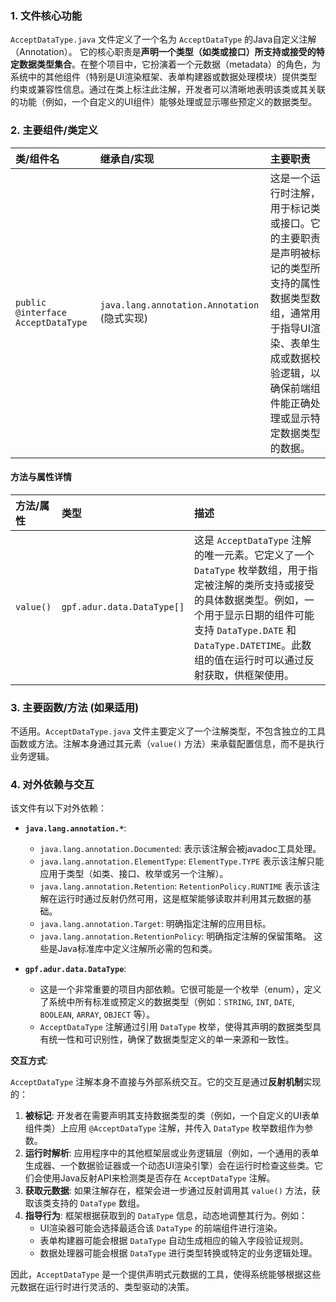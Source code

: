 ### 1. 文件核心功能

`AcceptDataType.java` 文件定义了一个名为 `AcceptDataType` 的Java自定义注解（Annotation）。
它的核心职责是**声明一个类型（如类或接口）所支持或接受的特定数据类型集合**。在整个项目中，它扮演着一个元数据（metadata）的角色，为系统中的其他组件（特别是UI渲染框架、表单构建器或数据处理模块）提供类型约束或兼容性信息。通过在类上标注此注解，开发者可以清晰地表明该类或其关联的功能（例如，一个自定义的UI组件）能够处理或显示哪些预定义的数据类型。

### 2. 主要组件/类定义

| 类/组件名 | 继承自/实现 | 主要职责 |
| :--- | :--- | :--- |
| `public @interface AcceptDataType` | `java.lang.annotation.Annotation` (隐式实现) | 这是一个运行时注解，用于标记类或接口。它的主要职责是声明被标记的类型所支持的属性数据类型数组，通常用于指导UI渲染、表单生成或数据校验逻辑，以确保前端组件能正确处理或显示特定数据类型的数据。 |

#### 方法与属性详情

| 方法/属性 | 类型 | 描述 |
| :--- | :--- | :--- |
| `value()` | `gpf.adur.data.DataType[]` | 这是 `AcceptDataType` 注解的唯一元素。它定义了一个 `DataType` 枚举数组，用于指定被注解的类所支持或接受的具体数据类型。例如，一个用于显示日期的组件可能支持 `DataType.DATE` 和 `DataType.DATETIME`。此数组的值在运行时可以通过反射获取，供框架使用。 |

### 3. 主要函数/方法 (如果适用)

不适用。`AcceptDataType.java` 文件主要定义了一个注解类型，不包含独立的工具函数或方法。注解本身通过其元素（`value()` 方法）来承载配置信息，而不是执行业务逻辑。

### 4. 对外依赖与交互

该文件有以下对外依赖：

*   **`java.lang.annotation.*`**:
    *   `java.lang.annotation.Documented`: 表示该注解会被javadoc工具处理。
    *   `java.lang.annotation.ElementType`: `ElementType.TYPE` 表示该注解只能应用于类型（如类、接口、枚举或另一个注解）。
    *   `java.lang.annotation.Retention`: `RetentionPolicy.RUNTIME` 表示该注解在运行时通过反射仍然可用，这是框架能够读取并利用其元数据的基础。
    *   `java.lang.annotation.Target`: 明确指定注解的应用目标。
    *   `java.lang.annotation.RetentionPolicy`: 明确指定注解的保留策略。
    这些是Java标准库中定义注解所必需的包和类。

*   **`gpf.adur.data.DataType`**:
    *   这是一个非常重要的项目内部依赖。它很可能是一个枚举（enum），定义了系统中所有标准或预定义的数据类型（例如：`STRING`, `INT`, `DATE`, `BOOLEAN`, `ARRAY`, `OBJECT` 等）。
    *   `AcceptDataType` 注解通过引用 `DataType` 枚举，使得其声明的数据类型具有统一性和可识别性，确保了数据类型定义的单一来源和一致性。

**交互方式**:

`AcceptDataType` 注解本身不直接与外部系统交互。它的交互是通过**反射机制**实现的：

1.  **被标记**: 开发者在需要声明其支持数据类型的类（例如，一个自定义的UI表单组件类）上应用 `@AcceptDataType` 注解，并传入 `DataType` 枚举数组作为参数。
2.  **运行时解析**: 应用程序中的其他框架层或业务逻辑层（例如，一个通用的表单生成器、一个数据验证器或一个动态UI渲染引擎）会在运行时检查这些类。它们会使用Java反射API来检测类是否存在 `AcceptDataType` 注解。
3.  **获取元数据**: 如果注解存在，框架会进一步通过反射调用其 `value()` 方法，获取该类支持的 `DataType` 数组。
4.  **指导行为**: 框架根据获取到的 `DataType` 信息，动态地调整其行为。例如：
    *   UI渲染器可能会选择最适合该 `DataType` 的前端组件进行渲染。
    *   表单构建器可能会根据 `DataType` 自动生成相应的输入字段验证规则。
    *   数据处理器可能会根据 `DataType` 进行类型转换或特定的业务逻辑处理。

因此，`AcceptDataType` 是一个提供声明式元数据的工具，使得系统能够根据这些元数据在运行时进行灵活的、类型驱动的决策。

